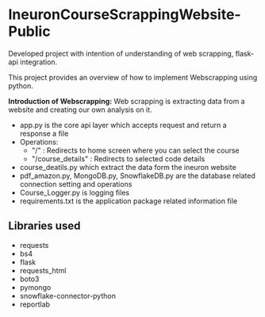 # IneuronCourseScrappingWebsite-Public
Developed project with intention of understanding of web scrapping, flask-api integration.

This project provides an overview of how to implement Webscrapping using python.

**Introduction of Webscrapping:** Web scrapping is extracting data from a website and creating our own analysis on it.

<ul>
<li>app.py is the core api layer which accepts request and return a response a file</li>
  <li>Operations:
    <ul>
      <li>"/" : Redirects to home screen where you can select the course</li>
      <li>"/course_details" : Redirects to selected code details</li>
    </ul>
  </li>
  <li>course_deatils.py which extract the data form the ineuron website</li>
  <li>pdf_amazon.py, MongoDB.py, SnowflakeDB.py are the database related connection setting and operations</li>
  <li>Course_Logger.py is logging files</li>
  <li>requirements.txt is the application package related information file</li>
</ul>

<h2>Libraries used</h2>
<ul>
<li>requests</li>
<li>bs4</li>
<li>flask</li>
<li>requests_html</li>
<li>boto3</li>
<li>pymongo</li>
<li>snowflake-connector-python</li>
<li>reportlab</li>
</ul>